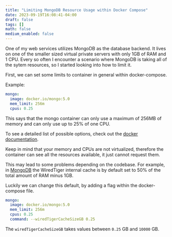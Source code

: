 ```yaml
---
title: "Limiting MongoDB Resource Usage within Docker Compose"
date: 2023-09-19T16:08:41-04:00
draft: false
tags: []
math: false
medium_enabled: false
---
```


One of my web services utilizes MongoDB as the database backend. It lives on one of the smaller sized virtual private servers with only 1GB of RAM and 1 CPU. Every so often I encounter a scenario where MongoDB is taking all of the sytem resources, so I started looking into how to limit it.

First, we can set some limits to container in general within docker-compose.

Example:

```yml
mongo:
  image: docker.io/mongo:5.0
  mem_limit: 256m
  cpus: 0.25
```

This says that the mongo container can only use a maximum of 256MB of memory and can only use up to 25% of one CPU. 

To see a detailed list of possible options, check out the [docker documentation](https://docs.docker.com/config/containers/resource_constraints/).

Keep in mind that your memory and CPUs are not virtualized, therefore the container can see all the resources available, it just cannot request them.

This may lead to some problems depending on the codebase. For example, in [MongoDB](https://www.mongodb.com/docs/manual/reference/configuration-options/#mongodb-setting-storage.wiredTiger.engineConfig.cacheSizeGB) the WiredTiger internal cache is by default set to 50% of the total amount of RAM minus 1GB.

Luckily we can change this default, by adding a flag within the docker-compose file.

```yml
mongo:
  image: docker.io/mongo:5.0
  mem_limit: 256m
  cpus: 0.25
  command: --wiredTigerCacheSizeGB 0.25
```

The `wiredTigerCacheSizeGB` takes values between `0.25` GB and `10000` GB.

